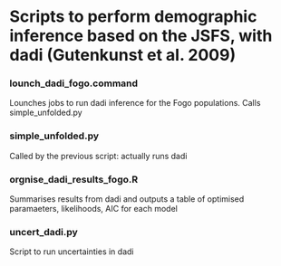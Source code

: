 ###
# Scripts to perform demographic inference based on the JSFS, with dadi (Gutenkunst et al. 2009)
###


### lounch_dadi_fogo.command
Lounches jobs to run dadi inference for the Fogo populations. Calls simple_unfolded.py

### simple_unfolded.py
Called by the previous script: actually runs dadi

### orgnise_dadi_results_fogo.R
Summarises results from dadi and outputs a table of optimised paramaeters, likelihoods, AIC for each model

### uncert_dadi.py
Script to run uncertainties in dadi
